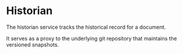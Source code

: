 # Historian

The historian service tracks the historical record for a document.

It serves as a proxy to the underlying git repository that maintains the versioned snapshots.